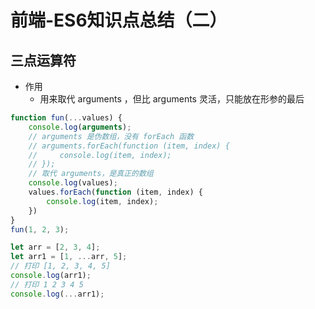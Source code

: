 # 前端-ES6知识点总结（二）

## 三点运算符
* 作用
    * 用来取代 arguments ，但比 arguments 灵活，只能放在形参的最后
```js
function fun(...values) {
    console.log(arguments);
    // arguments 是伪数组，没有 forEach 函数
    // arguments.forEach(function (item, index) {
    //     console.log(item, index);
    // });
    // 取代 arguments，是真正的数组
    console.log(values);
    values.forEach(function (item, index) {
        console.log(item, index);
    })
}
fun(1, 2, 3);

let arr = [2, 3, 4];
let arr1 = [1, ...arr, 5];
// 打印 [1, 2, 3, 4, 5]
console.log(arr1);
// 打印 1 2 3 4 5
console.log(...arr1);
```

